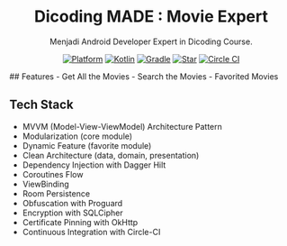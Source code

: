 <h1 align="center">
  Dicoding MADE : Movie Expert
</h1>
<p align="center">
  Menjadi Android Developer Expert in Dicoding Course.
</p>
<p align="center">
  <a href="http://developer.android.com/index.html"><img alt="Platform" src="https://img.shields.io/badge/platform-Android-green.svg"></a>
  <a href="http://kotlinlang.org"><img alt="Kotlin" src="https://img.shields.io/badge/kotlin-1.4.20-blue.svg"></a>
  <a href="https://developer.android.com/studio/releases/gradle-plugin"><img alt="Gradle" src="https://img.shields.io/badge/gradle-4.1.1-yellow.svg"></a>
  <a href="https://github.com/setiawanboedy/Movie-Expert/"><img alt="Star" src="https://img.shields.io/github/stars/setiawanboedy/Movie-Expert"></a>
  <a href="https://github.com/setiawanboedy/Movie-Expert/"><img alt="Circle CI" src="https://circleci.com/gh/setiawanboedy/Movie-Expert.svg?style=shield"></a>
</p>
## Features
- Get All the Movies
- Search the Movies 
- Favorited Movies 

## Tech Stack
- MVVM (Model-View-ViewModel) Architecture Pattern
- Modularization (core module)
- Dynamic Feature (favorite module)
- Clean Architecture (data, domain, presentation)
- Dependency Injection with Dagger Hilt
- Coroutines Flow
- ViewBinding
- Room Persistence
- Obfuscation with Proguard
- Encryption with SQLCipher
- Certificate Pinning with OkHttp
- Continuous Integration with Circle-CI
